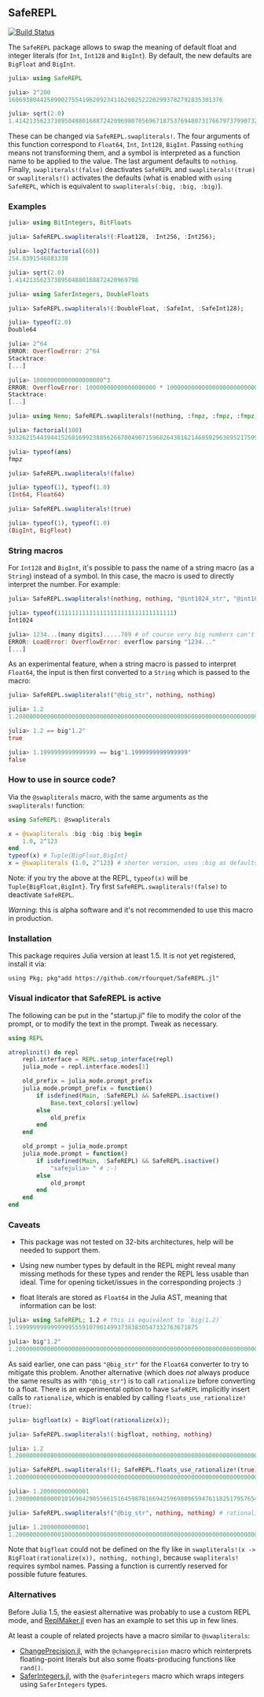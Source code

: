 ## SafeREPL

[![Build Status](https://travis-ci.org/rfourquet/SafeREPL.jl.svg?branch=master)](https://travis-ci.org/rfourquet/SafeREPL.jl)

The `SafeREPL` package allows to swap the meaning of default float and
integer literals (for `Int`, `Int128` and `BigInt`).
By default, the new defaults are `BigFloat` and `BigInt`.

```julia
julia> using SafeREPL

julia> 2^200
1606938044258990275541962092341162602522202993782792835301376

julia> sqrt(2.0)
1.414213562373095048801688724209698078569671875376948073176679737990732478462102
```

These can be changed via `SafeREPL.swapliterals!`. The four arguments of this
function correspond to `Float64`, `Int`, `Int128`, `BigInt`. Passing `nothing`
means not transforming them, and a symbol is interpreted as a function name
to be applied to the value. The last argument defaults to `nothing`.
Finally, `swapliterals!(false)` deactivates `SafeREPL` and `swapliterals!(true)`
or `swapliterals!()` activates the defaults (what is enabled with `using SafeREPL`,
which is equivalent to `swapliterals(:big, :big, :big)`).


### Examples

```julia
julia> using BitIntegers, BitFloats

julia> SafeREPL.swapliterals!(:Float128, :Int256, :Int256);

julia> log2(factorial(60))
254.8391546883338

julia> sqrt(2.0)
1.41421356237309504880168872420969798

julia> using SaferIntegers, DoubleFloats

julia> SafeREPL.swapliterals!(:DoubleFloat, :SafeInt, :SafeInt128);

julia> typeof(2.0)
Double64

julia> 2^64
ERROR: OverflowError: 2^64
Stacktrace:
[...]

julia> 10000000000000000000^3
ERROR: OverflowError: 10000000000000000000 * 100000000000000000000000000000000000000 overflowed for type Int128
Stacktrace:
[...]

julia> using Nemo; SafeREPL.swapliterals!(nothing, :fmpz, :fmpz, :fmpz);

julia> factorial(100)
93326215443944152681699238856266700490715968264381621468592963895217599993229915608941463976156518286253697920827223758251185210916864000000000000000000000000

julia> typeof(ans)
fmpz

julia> SafeREPL.swapliterals!(false)

julia> typeof(1), typeof(1.0)
(Int64, Float64)

julia> SafeREPL.swapliterals!(true)

julia> typeof(1), typeof(1.0)
(BigInt, BigFloat)
```


### String macros

For `Int128` and `BigInt`, it's possible to pass the name of a string macro (as a `String`) instead
of a symbol. In this case, the macro is used to directly interpret the number. For example:

```julia
julia> SafeREPL.swapliterals!(nothing, nothing, "@int1024_str", "@int1024_str");

julia> typeof(111111111111111111111111111111111)
Int1024

julia> 1234...(many digits).....789 # of course very big numbers can't be input anymore!
ERROR: LoadError: OverflowError: overflow parsing "1234..."
[...]
```

As an experimental feature, when a string macro is passed to interpret `Float64`,
the input is then first converted to a `String` which is passed to the macro:

```julia
julia> SafeREPL.swapliterals!("@big_str", nothing, nothing)

julia> 1.2
1.200000000000000000000000000000000000000000000000000000000000000000000000000007

julia> 1.2 == big"1.2"
true

julia> 1.1999999999999999 == big"1.1999999999999999"
false
```


### How to use in source code?

Via the `@swapliterals` macro, with the same arguments as the `swapliterals!` function:
```julia
using SafeREPL: @swapliterals

x = @swapliterals :big :big :big begin
    1.0, 2^123
end
typeof(x) # Tuple{BigFloat,BigInt}
x = @swapliterals (1.0, 2^123) # shorter version, uses :big as defaults
```
Note: if you try the above at the REPL, `typeof(x)` will be `Tuple{BigFloat,BigInt}`.
Try first `SafeREPL.swapliterals!(false)` to deactivate `SafeREPL`.

_Warning_: this is alpha software and it's not recommended to use this macro in production.


### Installation

This package requires Julia version at least 1.5. It is not yet registered,
install it via:
```
using Pkg; pkg"add https://github.com/rfourquet/SafeREPL.jl"
```


### Visual indicator that SafeREPL is active

The following can be put in the "startup.jl" file to modify the color of the prompt,
or to modify the text in the prompt. Tweak as necessary.

```julia
using REPL

atreplinit() do repl
    repl.interface = REPL.setup_interface(repl)
    julia_mode = repl.interface.modes[1]

    old_prefix = julia_mode.prompt_prefix
    julia_mode.prompt_prefix = function()
        if isdefined(Main, :SafeREPL) && SafeREPL.isactive()
            Base.text_colors[:yellow]
        else
            old_prefix
        end
    end

    old_prompt = julia_mode.prompt
    julia_mode.prompt = function()
        if isdefined(Main, :SafeREPL) && SafeREPL.isactive()
            "safejulia> " # ;-)
        else
            old_prompt
        end
    end
end
```


### Caveats

* This package was not tested on 32-bits architectures, help will be needed to support them.

* Using new number types by default in the REPL might reveal many missing methods
  for these types and render the REPL less usable than ideal.
  Time for opening ticket/issues in the corresponding projects :)

* float literals are stored as `Float64` in the Julia AST, meaning that information can be lost:

```julia
julia> using SafeREPL; 1.2 # this is equivalent to `big(1.2)`
1.1999999999999999555910790149937383830547332763671875

julia> big"1.2"
1.200000000000000000000000000000000000000000000000000000000000000000000000000007
```

As said earlier, one can pass `"@big_str"` for the `Float64` converter to try
to mitigate this problem. Another alternative (which does _not_ always produce
the same results as with `"@big_str"`) is to call `rationalize` before
converting to a float.
There is an experimental option to have `SafeREPL` implicitly insert
calls to `rationalize`, which is enabled by calling
`floats_use_rationalize!(true)`:

```julia
julia> bigfloat(x) = BigFloat(rationalize(x));

julia> SafeREPL.swapliterals!(:bigfloat, nothing, nothing)

julia> 1.2
1.200000000000000000000000000000000000000000000000000000000000000000000000000007

julia> SafeREPL.swapliterals!(); SafeREPL.floats_use_rationalize!(true); 1.2
1.200000000000000000000000000000000000000000000000000000000000000000000000000007

julia> 1.20000000000001
1.200000000000010169642905566151645987816694259698096594761182517957654980952429

julia> SafeREPL.swapliterals!("@big_str", nothing, nothing) # rationalize not used

julia> 1.20000000000001
1.200000000000010000000000000000000000000000000000000000000000000000000000000006
```

Note that `bigfloat` could not be defined on the fly like in
`swapliterals!(x -> BigFloat(rationalize(x)), nothing, nothing)`,
because `swapliterals!` requires symbol names. Passing a function
is currently reserved for possible future features.


### Alternatives

Before Julia 1.5, the easiest alternative was probably to use a custom REPL mode,
and [ReplMaker.jl](https://github.com/MasonProtter/ReplMaker.jl#example-3-big-mode)
even has an example to set this up in few lines.

At least a couple of related projects have a macro similar to `@swapliterals`:
* [ChangePrecision.jl](https://github.com/stevengj/ChangePrecision.jl),
  with the `@changeprecision` macro which reinterprets floating-point literals
  but also some floats-producing functions like `rand()`.
* [SaferIntegers.jl](https://github.com/JeffreySarnoff/SaferIntegers.jl),
  with the `@saferintegers` macro which wraps integers using `SaferIntegers`
  types.
